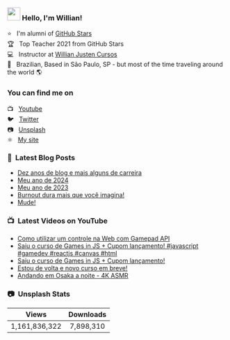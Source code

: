 ### <img src="https://media.giphy.com/media/hvRJCLFzcasrR4ia7z/giphy.gif" width="30px" height="30px"> Hello, I'm Willian!

⭐ &nbsp; I'm alumni of [GitHub Stars](https://stars.github.com/alumni/) <br>
🏆 &nbsp; Top Teacher 2021 from GitHub Stars <br>
💻 &nbsp; Instructor at [Willian Justen Cursos](https://willianjusten.com.br/cursos) <br>
🏡 &nbsp; Brazilian, Based in São Paulo, SP - but most of the time traveling around the world 🌎

### You can find me on

📺 &nbsp; [Youtube](https://www.youtube.com/WillianJustenCursos/?sub_confirmation=1) <br>
🐦 &nbsp; [Twitter](https://twitter.com/Willian_justen) <br>
📷 &nbsp; [Unsplash](https://unsplash.com/@willianjusten) <br>
⚛️ &nbsp; [My site](https://willianjusten.com.br) <br>

### 📕 &nbsp;Latest Blog Posts

<!-- BLOG:START -->
- [Dez anos de blog e mais alguns de carreira](https://willianjusten.com.br/dez-anos-de-blog)
- [Meu ano de 2024](https://willianjusten.com.br/meu-ano-de-2024)
- [Meu ano de 2023](https://willianjusten.com.br/meu-ano-de-2023)
- [Burnout dura mais que você imagina!](https://willianjusten.com.br/burnout-e-o-tempo)
- [Mude!](https://willianjusten.com.br/mude)
<!-- BLOG:END -->

### 📺 &nbsp;Latest Videos on YouTube

<!-- YOUTUBE:START -->
- [Como utilizar um controle na Web com Gamepad API](https://www.youtube.com/watch?v=HmxB-0NAQpM)
- [Saiu o curso de Games in JS + Cupom lançamento! #javascript #gamedev #reactjs #canvas #html](https://www.youtube.com/shorts/5wGvOKN_Vr4)
- [Saiu o curso de Games in JS + Cupom lançamento!](https://www.youtube.com/watch?v=PGpyMM4LjEA)
- [Estou de volta e novo curso em breve!](https://www.youtube.com/watch?v=xrcicnrsCno)
- [Andando em Osaka a noite - 4K ASMR](https://www.youtube.com/watch?v=wkp4hs_i2t4)
<!-- YOUTUBE:END -->

### 📷 &nbsp;Unsplash Stats

<!-- UNSPLASH-STATS:START -->
| **Views**         | **Downloads**        |
|:-----------------:|:--------------------:|
|1,161,836,322   | 7,898,310 |
<!-- UNSPLASH-STATS:END -->
